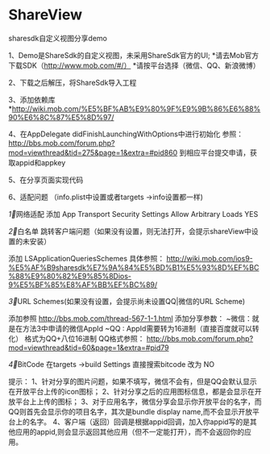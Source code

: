 # ShareView
sharesdk自定义视图分享demo







1、Demo是ShareSdk的自定义视图，未采用ShareSdk官方的UI;
*请去Mob官方下载SDK（http://www.mob.com/#/）
*请按平台选择（微信、QQ、新浪微博）

2、下载之后解压，将ShareSdk导入工程

3、添加依赖库
*http://wiki.mob.com/%E5%BF%AB%E9%80%9F%E9%9B%86%E6%88%90%E6%8C%87%E5%8D%97/

4、在AppDelegate  didFinishLaunchingWithOptions中进行初始化
参照：http://bbs.mob.com/forum.php?mod=viewthread&tid=275&page=1&extra=#pid860
到相应平台提交申请，获取appid和appkey

5、在分享页面实现代码


6、适配问题 （info.plist中设置或者targets ->info设置都一样)

*1⃣️*网络适配
添加 <NSDictionary> App Transport Security Settings
<Boolean> Allow Arbitrary Loads YES


*2⃣️*白名单 跳转客户端问题（如果没有设置，则无法打开，会提示shareView中设置的未安装）

添加  <NSArray>  LSApplicationQueriesSchemes
具体参照：
http://wiki.mob.com/ios9-%E5%AF%B9sharesdk%E7%9A%84%E5%BD%B1%E5%93%8D%EF%BC%88%E9%80%82%E9%85%8Dios-9%E5%BF%85%E8%AF%BB%EF%BC%89/


*3⃣️*URL Schemes(如果没有设置，会提示尚未设置QQ|微信的URL Scheme)

添加参照 http://bbs.mob.com/thread-567-1-1.html
添加分享参数：
~微信：就是在方法3中申请的微信AppId
~QQ : AppId需要转为16进制（直接百度就可以转化）  格式为QQ+八位16进制
QQ格式参照：
http://bbs.mob.com/forum.php?mod=viewthread&tid=60&page=1&extra=#pid79


*4⃣️*BitCode
在targets ->build Settings  直接搜索bitcode 改为 NO


提示：
1、针对分享的图片问题，如果不填写，微信不会有，但是QQ会默认显示在开放平台上传的icon图标；
2、针对分享之后的应用图标信息，都是会显示在开放平台上上传的图标；
3、对于应用名字，微信分享会显示你开放平台的名字，而 QQ则首先会显示你的项目名字，其次是bundle display name,而不会显示开放平台上的名字。
4、客户端（返回）回调是根据appid回调，加入你appid写的是其他应用的appid,则会显示返回其他应用（但不一定能打开），而不会返回你的应用。



